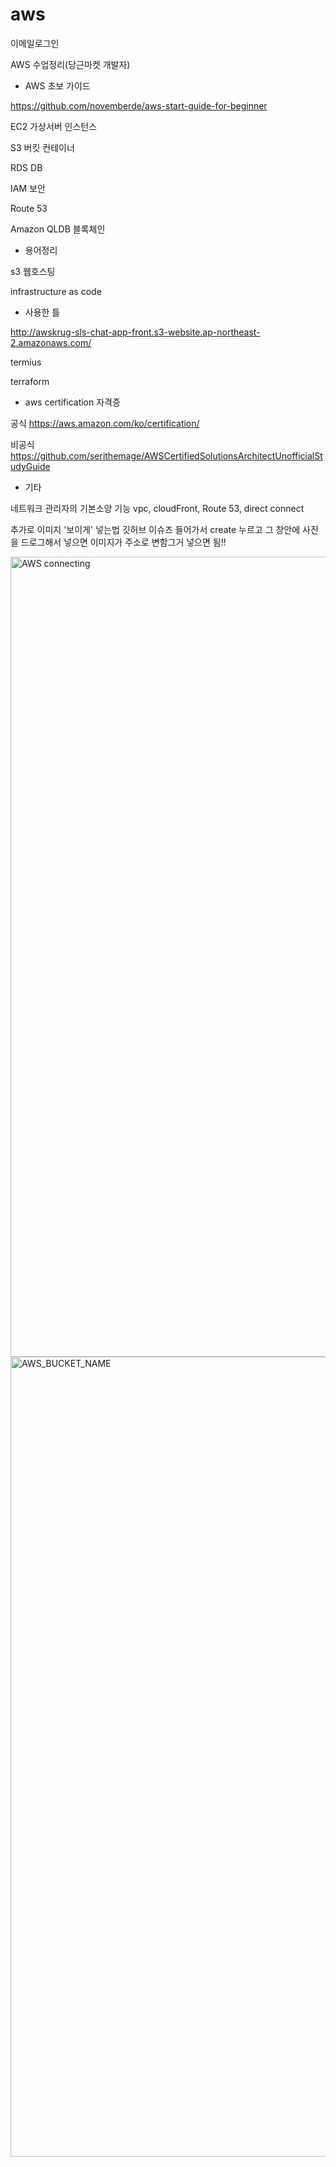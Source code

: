 # aws

이메일로그인

AWS 수업정리(당근마켓 개발자)


* AWS 초보 가이드

https://github.com/novemberde/aws-start-guide-for-beginner

EC2   가상서버 인스턴스

S3    버킷 컨테이너

RDS   DB

IAM   보안

Route 53

Amazon QLDB 블록체인


* 용어정리

s3 웹호스팅

infrastructure as code


* 사용한 틀

http://awskrug-sls-chat-app-front.s3-website.ap-northeast-2.amazonaws.com/

termius

terraform

* aws certification 자격증

공식
https://aws.amazon.com/ko/certification/

비공식
https://github.com/serithemage/AWSCertifiedSolutionsArchitectUnofficialStudyGuide

* 기타

네트워크 관리자의 기본소양 기능
vpc, cloudFront, Route 53, direct connect


추가로 이미지 '보이게' 넣는법
깃허브 이슈즈 들어가서 create 누르고 그 창안에 사진을 드로그해서 넣으면 이미지가 주소로 변함그거 넣으면 됨!!

<img width="1280" alt="AWS connecting" src="https://user-images.githubusercontent.com/46808557/65746240-3fb93a80-e139-11e9-8d4e-a66ced9a1020.png">
<img width="1280" alt="AWS_BUCKET_NAME" src="https://user-images.githubusercontent.com/46808557/65746266-55c6fb00-e139-11e9-9dd7-23bb151a58e2.png">
